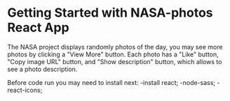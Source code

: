 # Getting Started with NASA-photos React App
The NASA project displays randomly photos of the day, you may see more photos by clicking a "View More" button.
Each photo has a "Like" button, "Copy image URL" button, and "Show description" button, which allows to see a photo description.

Before code run you may need to install next:
    -install react;
    -node-sass;
    -react-icons;